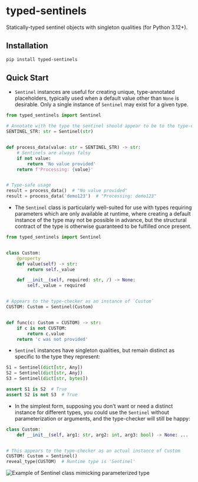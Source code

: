 # typed-sentinels

Statically-typed sentinel objects with singleton qualities (for Python 3.12+).

## Installation

```bash
pip install typed-sentinels
```

## Quick Start

- `Sentinel` instances are useful for creating unique, type-annotated placeholders, typically used
    when a default value other than `None` is desirable. Only a single instance of `Sentinel` may
    exist for a given type.

```python
from typed_sentinels import Sentinel

# Annotate with the type the sentinel should appear to be to the type-checker
SENTINEL_STR: str = Sentinel(str)


def process_data(value: str = SENTINEL_STR) -> str:
    # Sentinels are always falsy
    if not value:
        return 'No value provided'
    return f'Processing: {value}'


# Type-safe usage
result = process_data()  # "No value provided"
result = process_data('demo123')  # "Processing: demo123"
```

- The `Sentinel` class is particularly well-suited for use with types requiring parameters which are
    only available at runtime, where creating a default instance of the type may not be possible in
    advance, but the structural contract of the type is otherwise guaranteed to be fulfilled once present.

```python
from typed_sentinels import Sentinel


class Custom:
    @property
    def value(self) -> str:
        return self._value

    def __init__(self, required: str, /) -> None:
        self._value = required


# Appears to the type-checker as an instance of `Custom`
CUSTOM: Custom = Sentinel(Custom)


def func(c: Custom = CUSTOM) -> str:
    if c is not CUSTOM:
        return c.value
    return 'c was not provided'
```

- `Sentinel` instances have singleton qualities, but remain distinct as specific to the type they represent:

```python
S1 = Sentinel(dict[str, Any])
S2 = Sentinel(dict[str, Any])
S3 = Sentinel(dict[str, bytes])

assert S1 is S2  # True
assert S2 is not S3  # True
```

- In the simplest form, supposing you don't want or need a distinct instance for different types,
    you could use the `Sentinel` without parameterization or arguments, and the type-checker will
    still be happy:

```python
class Custom:
    def __init__(self, arg1: str, arg2: int, arg3: bool) -> None: ...


# This appears to the type-checker as an actual instance of Custom
CUSTOM: Custom = Sentinel()
reveal_type(CUSTOM)  # Runtime type is 'Sentinel'
```

![Example of Sentinel class mimicking parameterized type](./images/sentinel.png)
